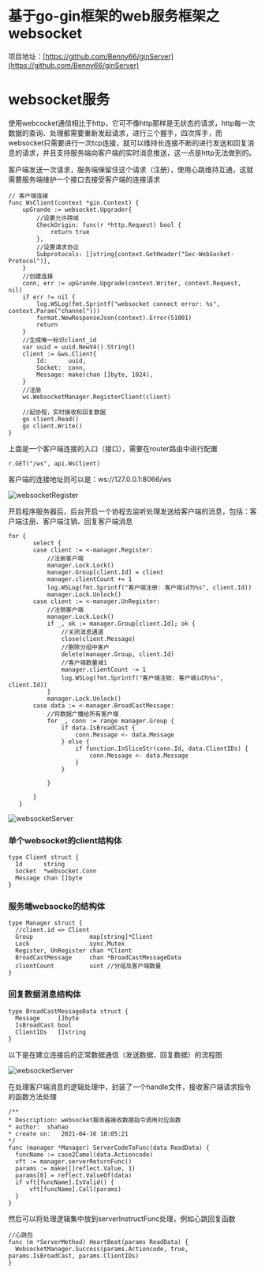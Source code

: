 # 基于go-gin框架的web服务框架之websocket
项目地址：[https://github.com/Benny66/ginServer](https://github.com/Benny66/ginServer)

# websocket服务
使用webcocket通信相比于http，它可不像http那样是无状态的请求，http每一次数据的查询、处理都需要重新发起请求，进行三个握手，四次挥手，而websocket只需要进行一次tcp连接，就可以维持长连接不断的进行发送和回复消息的请求，并且支持服务端向客户端的实时消息推送，这一点是http无法做到的。

客户端发送一次请求，服务端保留住这个请求（注册），使用心跳维持互通，这就需要服务端维护一个接口去接受客户端的连接请求

```
// 客户端连接
func WsClient(context *gin.Context) {
	upGrande := websocket.Upgrader{
		//设置允许跨域
		CheckOrigin: func(r *http.Request) bool {
			return true
		},
		//设置请求协议
		Subprotocols: []string{context.GetHeader("Sec-WebSocket-Protocol")},
	}
	//创建连接
	conn, err := upGrande.Upgrade(context.Writer, context.Request, nil)
	if err != nil {
		log.WSLog(fmt.Sprintf("websocket connect error: %s", context.Param("channel")))
		format.NewResponseJson(context).Error(51001)
		return
	}
	//生成唯一标识client_id
	var uuid = uuid.NewV4().String()
	client := &ws.Client{
		Id:      uuid,
		Socket:  conn,
		Message: make(chan []byte, 1024),
	}
	//注册
	ws.WebsocketManager.RegisterClient(client)

	//起协程，实时接收和回复数据
	go client.Read()
	go client.Write()
}
```
上面是一个客户端连接的入口（接口），需要在router路由中进行配置
```
r.GET("/ws", api.WsClient)
```

客户端的连接地址则可以是：ws://127.0.0.1:8066/ws

 ![websocketRegister](https://raw.githubusercontent.com/Benny66/ginServer/main/public/image/websocketRegister.png)

 开启程序服务器后，后台开启一个协程去监听处理发送给客户端的消息，包括：客户端注册、客户端注销、回复客户端消息

 ```
 for {
		select {
		case client := <-manager.Register:
			//注册客户端
			manager.Lock.Lock()
			manager.Group[client.Id] = client
			manager.clientCount += 1
			log.WSLog(fmt.Sprintf("客户端注册: 客户端id为%s", client.Id))
			manager.Lock.Unlock()
		case client := <-manager.UnRegister:
			//注销客户端
			manager.Lock.Lock()
			if _, ok := manager.Group[client.Id]; ok {
				//关闭消息通道
				close(client.Message)
				//删除分组中客户
				delete(manager.Group, client.Id)
				//客户端数量减1
				manager.clientCount -= 1
				log.WSLog(fmt.Sprintf("客户端注销: 客户端id为%s", client.Id))
			}
			manager.Lock.Unlock()
		case data := <-manager.BroadCastMessage:
			//将数据广播给所有客户端
			for _, conn := range manager.Group {
				if data.IsBroadCast {
					conn.Message <- data.Message
				} else {
					if function.InSliceStr(conn.Id, data.ClientIDs) {
						conn.Message <- data.Message
					}
				}

			}

		}
	}
 ```

  ![websocketServer](https://raw.githubusercontent.com/Benny66/ginServer/main/public/image/websocketServer.png)


  ### 单个websocket的client结构体
  ```
type Client struct {
	Id      string
	Socket  *websocket.Conn
	Message chan []byte
}

  ```


  ### 服务端websocke的结构体
  ```
type Manager struct {
	//client.id => Client
	Group                map[string]*Client
	Lock                 sync.Mutex
	Register, UnRegister chan *Client
	BroadCastMessage     chan *BroadCastMessageData
	clientCount          uint //分组及客户端数量
}

  ```


  ### 回复数据消息结构体
  ```
type BroadCastMessageData struct {
	Message     []byte
	IsBroadCast bool
	ClientIDs   []string
}

  ```

  以下是在建立连接后的正常数据通信（发送数据，回复数据）的流程图

  ![websocketServer](https://raw.githubusercontent.com/Benny66/ginServer/main/public/image/websocketMessage.png)

  在处理客户端消息的逻辑处理中，封装了一个handle文件，接收客户端请求指令的函数方法处理


  ```
  /**
 * Description: websocket服务器接收数据指令调用对应函数
 * author: 	shahao
 * create on:	2021-04-16 18:05:21
 */
func (manager *Manager) ServerCodeToFunc(data ReadData) {
	funcName := case2Camel(data.Actioncode)
	vft := manager.serverReturnFunc()
	params := make([]reflect.Value, 1)
	params[0] = reflect.ValueOf(data)
	if vft[funcName].IsValid() {
		vft[funcName].Call(params)
	}
}

  ```
  然后可以将处理逻辑集中放到serverInstructFunc处理，例如心跳回复函数

  ```
  //心跳包
func (m *ServerMethod) HeartBeat(params ReadData) {
	WebsocketManager.Success(params.Actioncode, true, params.IsBroadCast, params.ClientIDs)
}
  ```